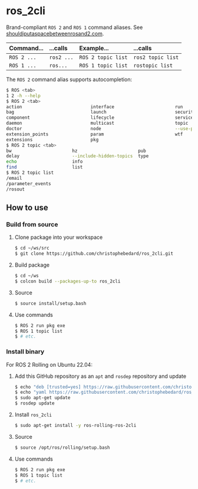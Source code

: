 # ros_2cli

Brand-compliant `ROS 2` and `ROS 1` command aliases.
See [shouldiputaspacebetweenrosand2.com](https://shouldiputaspacebetweenrosand2.com/).

| Command... | ...calls | Example... | ...calls |
|:--------|:------|:--------|:--------------|
| `ROS 2 ...` | `ros2 ...` | `ROS 2 topic list` | `ros2 topic list` |
| `ROS 1 ...` | `ros...`   | `ROS 1 topic list` | `rostopic list`   |

The `ROS 2` command alias supports autocompletion:

```sh
$ ROS <tab>
1 2 -h --help
$ ROS 2 <tab>
action                          interface                       run
bag                             launch                          security
component                       lifecycle                       service
daemon                          multicast                       topic
doctor                          node                            --use-python-default-buffering
extension_points                param                           wtf
extensions                      pkg
$ ROS 2 topic <tab>
bw                       hz                       pub
delay                    --include-hidden-topics  type
echo                     info                     
find                     list
$ ROS 2 topic list
/email
/parameter_events
/rosout
```

## How to use

### Build from source

1. Clone package into your workspace
   ```sh
   $ cd ~/ws/src
   $ git clone https://github.com/christophebedard/ros_2cli.git
   ```
1. Build package
   ```sh
   $ cd ~/ws
   $ colcon build --packages-up-to ros_2cli
   ```
1. Source
   ```sh
   $ source install/setup.bash
   ```
1. Use commands
   ```sh
   $ ROS 2 run pkg exe
   $ ROS 1 topic list
   $ # etc.
   ```

### Install binary

For ROS 2 Rolling on Ubuntu 22.04:

1. Add this GitHub repository as an `apt` and `rosdep` repository and update
   ```sh
   $ echo "deb [trusted=yes] https://raw.githubusercontent.com/christophebedard/ros_2cli/jammy-rolling/ ./" | sudo tee /etc/apt/sources.list.d/christophebedard_ros_2cli.list
   $ echo "yaml https://raw.githubusercontent.com/christophebedard/ros_2cli/jammy-rolling/local.yaml rolling" | sudo tee /etc/ros/rosdep/sources.list.d/1-christophebedard_ros_2cli.list
   $ sudo apt-get update
   $ rosdep update
   ```
1. Install `ros_2cli`
   ```sh
   $ sudo apt-get install -y ros-rolling-ros-2cli
   ```
1. Source
   ```sh
   $ source /opt/ros/rolling/setup.bash
   ```
1. Use commands
   ```sh
   $ ROS 2 run pkg exe
   $ ROS 1 topic list
   $ # etc.
   ```
